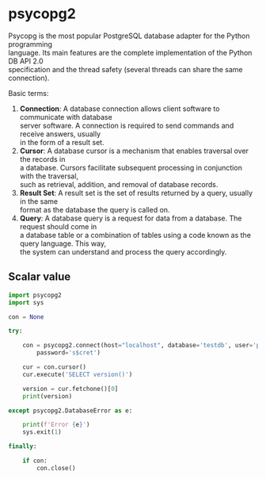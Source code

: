 # psycopg2

Psycopg is the most popular PostgreSQL database adapter for the Python programming  
language. Its main features are the complete implementation of the Python DB API 2.0  
specification and the thread safety (several threads can share the same connection).  

Basic terms:

1. **Connection**: A database connection allows  client software to communicate with database  
   server software. A connection is required  to send commands and receive answers, usually  
   in the form of a result set.   
3. **Cursor**: A database cursor is a mechanism that enables traversal over the records in  
   a database. Cursors facilitate subsequent processing in conjunction with the traversal,  
   such as retrieval, addition, and removal of database records.  
5. **Result Set**: A result set is the set of results returned by a query, usually in the same  
   format as the database the query is called on.  
7. **Query**: A database query is a request for data from a database. The request should come in   
   a database table or a combination of tables using a code known as the query language. This way,  
   the system can understand and process the query accordingly.




## Scalar value

```python
import psycopg2
import sys

con = None

try:

    con = psycopg2.connect(host="localhost", database='testdb', user='postgres',
        password='s$cret')

    cur = con.cursor()
    cur.execute('SELECT version()')

    version = cur.fetchone()[0]
    print(version)

except psycopg2.DatabaseError as e:

    print(f'Error {e}')
    sys.exit(1)

finally:

    if con:
        con.close()
```
